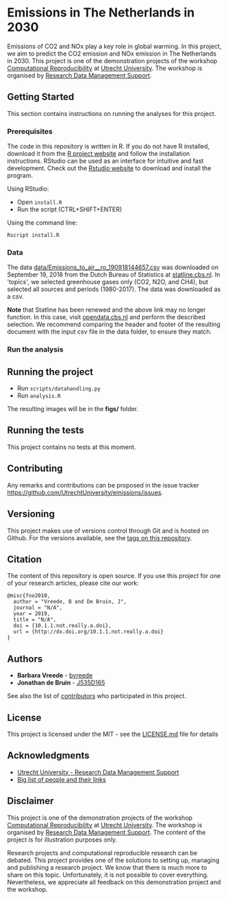 # Emissions in The Netherlands in 2030

Emissions of CO2 and NOx play a key role in global warming. In this project,
we aim to predict the CO2 emission and NOx emission in The Netherlands in
2030. This project is one of the demonstration projects of the workshop
[Computational Reproducibility](https://github.com/UtrechtUniversity/workshop-computational-reproducibility) at [Utrecht
University](https://www.uu.nl). The workshop is organised by [Research Data
Management Support](https://www.uu.nl/en/research/research-data-management).


## Getting Started

This section contains instructions on running the analyses for this project. 

### Prerequisites

The code in this repository is written in R. If you do not have R installed,
download it from the [R project website](https://www.r-project.org/) and follow the
installation instructions. RStudio can be used as an interface for intuitive and fast
development. Check out the [Rstudio website](https://www.rstudio.com/) to
download and install the program.

Using RStudio:

- Open `install.R`
- Run the script (CTRL+SHIFT+ENTER)

Using the command line:

```
Rscript install.R
```

### Data

The data [data/Emissions_to_air__ro_190918144657.csv](data/Emissions_to_air__ro_190918144657.csv) 
was downloaded on September 19, 2018 from the Dutch Bureau of Statistics at [statline.cbs.nl](http://statline.cbs.nl/Statweb/selection/VW=T&DM=SLEN&PA=7063ENG&D1=a&D2=a&D3=a&LA=EN&HDR=T&STB=G1,G2). In 'topics', we selected greenhouse
gases only (CO2, N2O, and CH4), but selected all sources and periods
(1980-2017). The data was downloaded as a csv.

**Note** that Statline has been renewed and the above link may no longer function. In
this case, visit [opendata.cbs.nl](https://opendata.cbs.nl/statline/#/CBS/en/dataset/7063eng/table?ts=1537862508225) and perform the described selection. We
recommend comparing the header and footer of the resulting document with the
input csv file in the data folder, to ensure they match.


### Run the analysis

## Running the project
- Run `scripts/datahandling.py`
- Run `analysis.R`

The resulting images will be in the **figs/** folder.


## Running the tests

This project contains no tests at this moment.

## Contributing

Any remarks and contributions can be proposed in the issue tracker
https://github.com/UtrechtUniversity/emissions/issues. 

## Versioning

This project makes use of versions control through Git and is hosted on
Github. For the versions available, see the [tags on this repository](https://github.com/UtrechtUniversity/emissions/tags).

## Citation 

The content of this repository is open source. If you use this project for one of
your research articles, please cite our work:

```
@misc{foo2010,
  author = "Vreede, B and De Bruin, J",
  journal = "N/A",
  year = 2019,
  title = "N/A",
  doi = {10.1.1.not.really.a.doi},
  url = {http://dx.doi.org/10.1.1.not.really.a.doi}
}
```

## Authors

* **Barbara Vreede** - [bvreede](https://github.com/bvreede)
* **Jonathan de Bruin** - [J535D165](https://github.com/J535D165)

See also the list of
[contributors](https://github.com/your/project/contributors) who participated
in this project.

## License

This project is licensed under the MIT - see the [LICENSE.md](LICENSE.md) file for details

## Acknowledgments

* [Utrecht University - Research Data Management Support](https://www.uu.nl/en/research/research-data-management)
* [Big list of people and their links](http://example.org/)

## Disclaimer

This project is one of the demonstration projects of the workshop
[Computational Reproducibility](https://github.com/UtrechtUniversity/workshop-computational-reproducibility) at [Utrecht
University](https://www.uu.nl). The workshop is organised by [Research Data
Management Support](https://www.uu.nl/en/research/research-data-management).
The content of the project is for illustration purposes only. 

Research projects and computational reproducible research can be debated. This
project provides one of the solutions to setting up, managing and publishing a
research project. We know that there is much more to share on this topic.
Unfortunately, it is not possible to cover everything. Nevertheless, we
appreciate all feedback on this demonstration project and the workshop.












